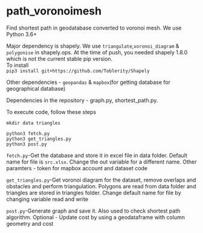 # path_voronoimesh
Find shortest path in geodatabase converted to voronoi mesh. We use Python 3.6+

Major dependency is shapely. We use `triangulate`,`voronoi_diagram` & `polygonise` in shapely.ops. At the time of push, you needed shapely 1.8.0 which is not the current stable pip version. \
To install\
`pip3 install git+https://github.com/Toblerity/Shapely`

Other dependencies - `geopandas` & `mapbox`(for getting database for geographical database)

Dependencies in the repository - graph.py, shortest_path.py.

To execute code, follow these steps
```
mkdir data triangles

python3 fetch.py
python3 get_triangles.py
python3 post.py
```
`fetch.py`-Get the database and store it in excel file in data folder. Default name for file is `src.xlsx`. Change the out variable for a different name.
Other paramters - token for mapbox account and dataset code

`get_triangles.py`-Get voronoi diagram for the dataset, remove overlaps and obstacles and perform triangulation. Polygons are read from data folder and triangles are stored in triangles folder. Change default name for file by changing variable read and write

`post.py`-Generate graph and save it. Also used to check shortest path algorithm.
Optional - Update cost by using a geodataframe with column geometry and cost

